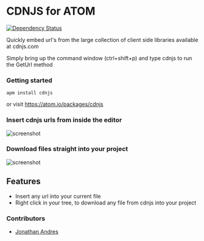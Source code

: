 # CDNJS for ATOM
[![Dependency Status](https://david-dm.org/cdnjs/atom-extension.svg)](https://david-dm.org/cdnjs/atom-extension)

Quickly embed url's from the large collection of client side libraries available at cdnjs.com

Simply bring up the command window (ctrl+shift+p) and type cdnjs to run the GetUrl method

### Getting started

`apm install cdnjs`

or visit https://atom.io/packages/cdnjs

### Insert cdnjs urls from inside the editor

![screenshot](https://cdn.rawgit.com/cdnjs/atom-extension/master/screenshots/geturl.gif)

### Download files straight into your project
![screenshot](https://cdn.rawgit.com/cdnjs/atom-extension/master/screenshots/downloadfile.gif)

## Features

* Insert any url into your current file
* Right click in your tree, to download any file from cdnjs into your project


### Contributors

- [Jonathan Andres](https://github.com/ksprwhite)
